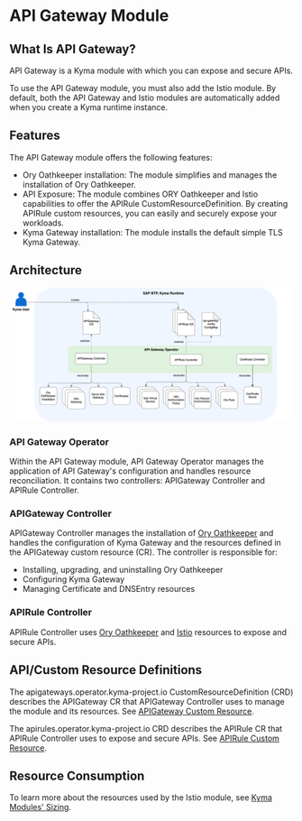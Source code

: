# API Gateway Module

## What Is API Gateway?

API Gateway is a Kyma module with which you can expose and secure APIs.

To use the API Gateway module, you must also add the Istio module. By default, both the API Gateway and Istio modules are automatically added when you create a Kyma runtime instance. 

## Features

The API Gateway module offers the following features:

- Ory Oathkeeper installation: The module simplifies and manages the installation of Ory Oathkeeper.
- API Exposure: The module combines ORY Oathkeeper and Istio capabilities to offer the APIRule CustomResourceDefinition. By creating APIRule custom resources, you can easily and securely expose your workloads.
- Kyma Gateway installation: The module installs the default simple TLS Kyma Gateway.

## Architecture

![Kyma API Gateway Operator Overview](../assets/operator-overview.svg)

### API Gateway Operator

Within the API Gateway module, API Gateway Operator manages the application of API Gateway's configuration and handles resource reconciliation. It contains two controllers: APIGateway Controller and APIRule Controller.


### APIGateway Controller

APIGateway Controller manages the installation of [Ory Oathkeeper](https://www.ory.sh/docs/oathkeeper) and handles the configuration of Kyma Gateway and the resources defined in the APIGateway custom resource (CR). The controller is responsible for:
- Installing, upgrading, and uninstalling Ory Oathkeeper
- Configuring Kyma Gateway
- Managing Certificate and DNSEntry resources

### APIRule Controller

APIRule Controller uses [Ory Oathkeeper](https://www.ory.sh/docs/oathkeeper) and [Istio](https://istio.io/) resources to expose and secure APIs.


## API/Custom Resource Definitions

The apigateways.operator.kyma-project.io CustomResourceDefinition (CRD) describes the APIGateway CR that APIGateway Controller uses to manage the module and its resources. See [APIGateway Custom Resource](./custom-resources/apigateway/04-00-apigateway-custom-resource.md).

The apirules.operator.kyma-project.io CRD describes the APIRule CR that APIRule Controller uses to expose and secure APIs. See [APIRule Custom Resource](./custom-resources/apirule/README.md).

## Resource Consumption

To learn more about the resources used by the Istio module, see [Kyma Modules' Sizing](https://help.sap.com/docs/btp/sap-business-technology-platform-internal/kyma-modules-sizing?locale=en-US&state=DRAFT&version=Internal&comment_id=22217515&show_comments=true#api-gateway).